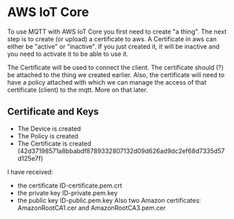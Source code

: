 # AWS IoT Core

To use MQTT with AWS IoT Core you first need to create "a thing". The next
step is to create (or upload) a certificate to aws. A Certificate in aws
can either be "active" or "inactive". If you just created it, it will be
inactive and you need to activate it to be able to use it.

The Certificate will be used to connect the client. The certificate
should (?) be attached to the thing we created earlier. Also, the
certificate will need to have a policy attached with which we can
manage the access of that certificate (client) to the mqtt. More on
that later.





## Certificate and Keys

* The Device is created
* The Policy is created
* The Certificate is created (42d37198571a8bbabdf8789332807132d09d626ad9dc2ef68d7335d57d125e7f)

I have received:
* the certificate  ID-certificate.pem.crt
* the private key  ID-private.pem.key
* the public key   ID-public.pem.key
Also two Amazon certificates: AmazonRootCA1.cer and AmazonRootCA3.pem.cer


